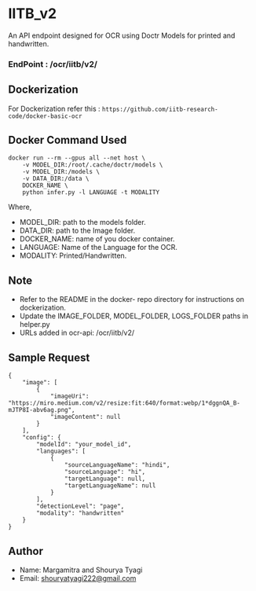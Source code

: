 # IITB_v2
An API endpoint designed for OCR using Doctr Models for printed and handwritten. 
### EndPoint : /ocr/iitb/v2/
## Dockerization
For Dockerization refer this : `https://github.com/iitb-research-code/docker-basic-ocr`
## Docker Command Used
```
docker run --rm --gpus all --net host \
    -v MODEL_DIR:/root/.cache/doctr/models \
	-v MODEL_DIR:/models \
	-v DATA_DIR:/data \
	DOCKER_NAME \
	python infer.py -l LANGUAGE -t MODALITY
```
Where,
- MODEL_DIR: path to the models folder.
- DATA_DIR: path to the Image folder.
- DOCKER_NAME: name of you docker container.
- LANGUAGE: Name of the Language for the OCR.
- MODALITY: Printed/Handwritten.


## Note
- Refer to the README in the docker- repo directory for instructions on dockerization.
- Update the IMAGE_FOLDER, MODEL_FOLDER, LOGS_FOLDER paths in helper.py
- URLs added in ocr-api: /ocr/iitb/v2/

## Sample Request
```
{
    "image": [
        {
            "imageUri": "https://miro.medium.com/v2/resize:fit:640/format:webp/1*dggnQA_B-mJTP8I-abv6ag.png",
            "imageContent": null
        }
    ],
    "config": {
        "modelId": "your_model_id",
        "languages": [
            {
                "sourceLanguageName": "hindi",
                "sourceLanguage": "hi",
                "targetLanguage": null,
                "targetLanguageName": null
            }
        ],
        "detectionLevel": "page",
        "modality": "handwritten"
    }
}
```

## Author
- Name: Margamitra and Shourya Tyagi
- Email: shouryatyagi222@gmail.com
